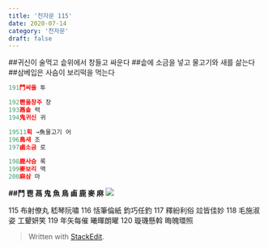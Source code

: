 ```yaml
---
title: '천자문 115'
date: 2020-07-14
category: '천자문'
draft: false
---
```


##귀신이 술먹고 솥위에서 창들고 싸운다
##솥에 소금을 넣고  물고기와 새를 삶는다
##삼베입은 사슴이 보리떡을 먹는다

```js
191鬥싸울 투

192鬯울창주 창
193鬲솥 력
194鬼귀신 귀

19511획 →魚물고기 어
196鳥새 조
197鹵소금 로

198鹿사슴 록
199麥보리 맥
200麻삼 마
```

**##鬥 鬯 鬲 鬼 魚 鳥 鹵 鹿 麥 麻**
![](https://i.ibb.co/KbNK1vc/Screen-Shot-2020-07-14-at-11-57-27-AM.png)

115 布射僚丸 嵇琴阮嘯 116 恬筆倫紙 鈞巧任釣 
117 釋紛利俗 竝皆佳妙 118 毛施淑姿 工顰妍笑 
119 年矢每催 曦暉朗曜 120 璇璣懸斡 晦魄環照
> Written with [StackEdit](https://stackedit.io/).
<!--stackedit_data:
eyJoaXN0b3J5IjpbLTE4NTI5MDQ2NzQsLTcyMjcxODYsNzk0OT
U5OTcyLDEzNTEzOTQ2NjQsLTk4MDQ5NTkxNCwxNTI5MDMwODU2
LC05MTAxOTkzNjIsMTA1MDMzNDc4MiwxODkyMjg2NTUyXX0=
-->
